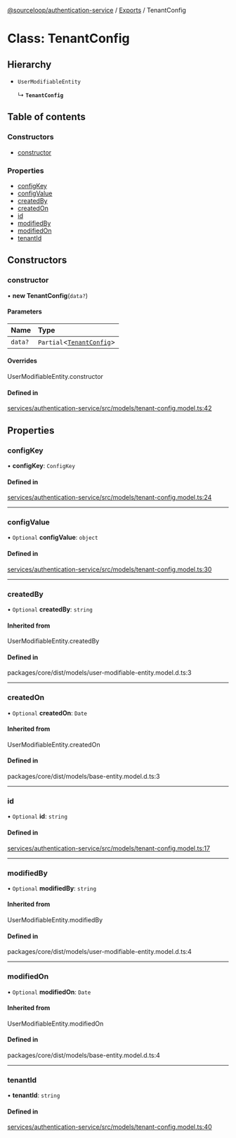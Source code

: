 [@sourceloop/authentication-service](../README.md) / [Exports](../modules.md) / TenantConfig

# Class: TenantConfig

## Hierarchy

- `UserModifiableEntity`

  ↳ **`TenantConfig`**

## Table of contents

### Constructors

- [constructor](TenantConfig.md#constructor)

### Properties

- [configKey](TenantConfig.md#configkey)
- [configValue](TenantConfig.md#configvalue)
- [createdBy](TenantConfig.md#createdby)
- [createdOn](TenantConfig.md#createdon)
- [id](TenantConfig.md#id)
- [modifiedBy](TenantConfig.md#modifiedby)
- [modifiedOn](TenantConfig.md#modifiedon)
- [tenantId](TenantConfig.md#tenantid)

## Constructors

### constructor

• **new TenantConfig**(`data?`)

#### Parameters

| Name | Type |
| :------ | :------ |
| `data?` | `Partial`<[`TenantConfig`](TenantConfig.md)\> |

#### Overrides

UserModifiableEntity.constructor

#### Defined in

[services/authentication-service/src/models/tenant-config.model.ts:42](https://github.com/sourcefuse/loopback4-microservice-catalog/blob/b93c60ac7/services/authentication-service/src/models/tenant-config.model.ts#L42)

## Properties

### configKey

• **configKey**: `ConfigKey`

#### Defined in

[services/authentication-service/src/models/tenant-config.model.ts:24](https://github.com/sourcefuse/loopback4-microservice-catalog/blob/b93c60ac7/services/authentication-service/src/models/tenant-config.model.ts#L24)

___

### configValue

• `Optional` **configValue**: `object`

#### Defined in

[services/authentication-service/src/models/tenant-config.model.ts:30](https://github.com/sourcefuse/loopback4-microservice-catalog/blob/b93c60ac7/services/authentication-service/src/models/tenant-config.model.ts#L30)

___

### createdBy

• `Optional` **createdBy**: `string`

#### Inherited from

UserModifiableEntity.createdBy

#### Defined in

packages/core/dist/models/user-modifiable-entity.model.d.ts:3

___

### createdOn

• `Optional` **createdOn**: `Date`

#### Inherited from

UserModifiableEntity.createdOn

#### Defined in

packages/core/dist/models/base-entity.model.d.ts:3

___

### id

• `Optional` **id**: `string`

#### Defined in

[services/authentication-service/src/models/tenant-config.model.ts:17](https://github.com/sourcefuse/loopback4-microservice-catalog/blob/b93c60ac7/services/authentication-service/src/models/tenant-config.model.ts#L17)

___

### modifiedBy

• `Optional` **modifiedBy**: `string`

#### Inherited from

UserModifiableEntity.modifiedBy

#### Defined in

packages/core/dist/models/user-modifiable-entity.model.d.ts:4

___

### modifiedOn

• `Optional` **modifiedOn**: `Date`

#### Inherited from

UserModifiableEntity.modifiedOn

#### Defined in

packages/core/dist/models/base-entity.model.d.ts:4

___

### tenantId

• **tenantId**: `string`

#### Defined in

[services/authentication-service/src/models/tenant-config.model.ts:40](https://github.com/sourcefuse/loopback4-microservice-catalog/blob/b93c60ac7/services/authentication-service/src/models/tenant-config.model.ts#L40)

